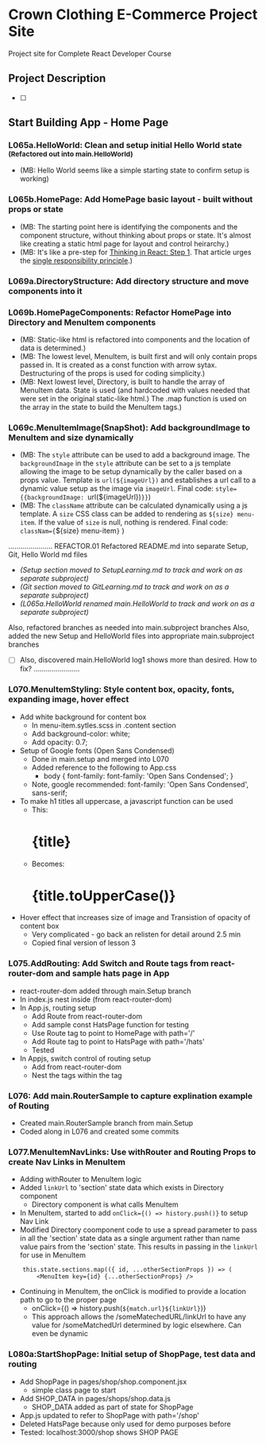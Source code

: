 # Crown Clothing E-Commerce Project Site

Project site for Complete React Developer Course

## Project Description

- [ ]


## Start Building App - Home Page

### L065a.HelloWorld: Clean and setup initial Hello World state <small>(Refactored out into main.HelloWorld)</small>

- (MB: Hello World seems like a simple starting state to confirm setup is working) 

### L065b.HomePage: Add HomePage basic layout - built without props or state

- (MB: The starting point here is identifying the components and the component structure, without thinking about props or state. It's almost like creating a static html page for layout and control heirarchy.)
- (MB: It's like a pre-step for [Thinking in React: Step 1](https://reactjs.org/docs/thinking-in-react.html#step-1-break-the-ui-into-a-component-hierarchy). That article urges the  [single responsibility principle](https://en.wikipedia.org/wiki/Single-responsibility_principle).)

### L069a.DirectoryStructure: Add directory structure and move components into it

### L069b.HomePageComponents: Refactor HomePage into Directory and MenuItem components

- (MB: Static-like html is refactored into components and the location of data is determined.)
- (MB: The lowest level, MenuItem, is built first and will only contain props passed in. It is created as a const function with arrow sytax. Destructuring of the props is used for coding simplicity.)
- (MB: Next lowest level, Directory, is built to handle the array of MenuItem data. State is used (and hardcoded with values needed that were set in the original static-like html.) The .map function is used on the array in the state to build the MenuItem tags.)

### L069c.MenuItemImage(SnapShot): Add backgroundImage to MenuItem and size dynamically

- (MB: The `style` attribute can be used to add a background image. The `backgroundImage` in the `style` attribute can be set to a js template allowing the image to be setup dynamically by the caller based on a props value. Template is `url(${imageUrl})` and establishes a url call to a dynamic value setup as the image via `imageUrl`. Final code: `style={{backgroundImage: `url(${imageUrl})`}}`)
- (MB: The `className` attribute can be calculated dynamically using a js template. A `size` CSS class can be added to rendering as `${size} menu-item`. If the value of `size` is null, nothing is rendered. Final code: `classNam={`${size} menu-item`}` )

......................
REFACTOR.01 Refactored README.md into separate Setup, Git, Hello World md files

- *(Setup section moved to SetupLearning.md to track and work on as separate subproject)*
- *(Git section moved to GitLearning.md to track and work on as a separate subproject)*
- *(L065a.HelloWorld renamed main.HelloWorld to track and work on as a separate subproject)*

Also, refactored branches as needed into main.subproject branches
Also, added the new Setup and HelloWorld files into appropriate main.subproject branches
- [ ] Also, discovered main.HelloWorld log1 shows more than desired. How to fix?
.......................

### L070.MenuItemStyling: Style content box, opacity, fonts, expanding image, hover effect

- Add white background for content box
    + In menu-item.sytles.scss in .content section
    + Add background-color: white;
    + Add opacity: 0.7;
- Setup of Google fonts (Open Sans Condensed)
    + Done in main.setup and merged into L070
    + Added reference to the following to App.css 
        * body { font-family: font-family: 'Open Sans Condensed'; }
    + Note, google recommended: font-family: 'Open Sans Condensed', sans-serif;
- To make h1 titles all uppercase, a javascript function can be used
    + This: <h1 className="title">{title}</h1>
    + Becomes: <h1 className="title">{title.toUpperCase()}</h1>
- Hover effect that increases size of image and Transistion of opacity of content box
    + Very complicated - go back an relisten for detail around 2.5 min
    + Copied final version of lesson 3

### L075.AddRouting: Add Switch and Route tags from react-router-dom and sample hats page in App

- react-router-dom added through main.Setup branch
- In index.js nest <App> inside <BrowserRouter> (from react-router-dom)
- In App.js, routing setup
    - Add Route from react-router-dom
    - Add sample const HatsPage function for testing
    - Use Route tag to point to HomePage with path='/'
    - Add Route tag to point to HatsPage with path='/hats'
    - Tested
- In Appjs, switch control of routing setup
    - Add <Switch> from react-router-dom
    - Nest the <Route> tags within the <Switch> tag

### L076: Add main.RouterSample to capture explination example of Routing 

- Created main.RouterSample branch from main.Setup
- Coded along in L076 and created some commits 

### L077.MenuItemNavLinks: Use withRouter and Routing Props to create Nav Links in MenuItem

- Adding withRouter to MenuItem logic
- Added `linkUrl` to 'section' state data which exists in Directory component
    + Directory component is what calls MenuItem
- In MenuItem, started to add `onClick={() => history.push()}` to setup Nav Link 
- Modified Directory coomponent code to use a spread parameter to pass in all the 'section' state data as a single argument rather than name value pairs from the 'section' state. This results in passing in the `linkUrl` for use in MenuItem
```
    this.state.sections.map(({ id, ...otherSectionProps }) => (
        <MenuItem key={id} {...otherSectionProps} />
```
- Continuing in MenuItem, the onClick is modified to provide a location path to go to the proper page
    + onClick={() => history.push(`${match.url}${linkUrl}`)}
    + This approach allows the /someMatechedURL/linkUrl to have any value for /someMatchedUrl determined by logic elsewhere. Can even be dynamic

### L080a:StartShopPage: Initial setup of ShopPage, test data and routing

- Add ShopPage in pages/shop/shop.component.jsx
    - simple class page to start
- Add SHOP_DATA in pages/shops/shop.data.js
    - SHOP_DATA added as part of state for ShopPage
- App.js updated to refer to ShopPage with path='/shop'
- Deleted HatsPage because only used for demo purposes before
- Tested: localhost:3000/shop shows SHOP PAGE


